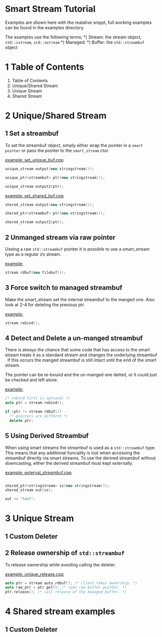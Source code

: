  Smart Stream Tutorial
==========================================================================
Examples are shown here with the realative snippt, full working examples
can be found in the examples directory.

The examples use the following terms;
*) Stream: the stream object, `std::istream`, `std::ostream`
*) Managed:
*) Buffer: the `std::streambuf` object

1 Table of Contents
==========================================================================
1. Table of Contents
2. Unique/Shared Stream
3. Unique Stream
4. Shared Stream

2 Unique/Shared Stream
==========================================================================
1 Set a streambuf
--------------------------------------------------------------------------
To set the streambuf object, simply either wrap the pointer in a `smart
pointer` or pass the pointer to the `smart_stream` ctor.

[example: set_unique_buf.cpp](../example/set_unique_buf.cpp)
```c++
unique_stream output(new stringstream());

unique_ptr<streambuf> ptr(new stringstream());

unique_stream output2(ptr);
```

[example: set_shared_buf.cpp](../example/set_shared_buf.cpp)
```c++
shared_stream output(new stringstream());

shared_ptr<streambuf> ptr(new stringstream());

shared_stream output2(ptr);
```

2 Unmanged stream via raw pointer
--------------------------------------------------------------------------
Useing a raw `std::streambuf` pointer it is possible to use a smart_stream
type as a regular i/o stream.

[example: ](../example/)
```c++
stream.rdbuf(new filebuf());
```

3 Force switch to managed streambuf
--------------------------------------------------------------------------
Make the smart_stream set the internal streambuf to the manged one. Also
look at 2-4 for deleting the previous ptr.

[example: ](../example/)
```c++
stream.rebind();
```

4 Detect and Delete a un-manged streambuf
--------------------------------------------------------------------------
There is always the chance that some code that has access to the smart
stream treats it as a standard stream and changes the underlying streambuf
. If this occurs the manged streambuf is still intact until the end of the
smart stream.

The pointer can be re-bound and the un-manged one delted, or it could just
be checked and left alone.

[example: ](../example/)
```c++
/* rebind first is optional */
auto ptr = stream.rebind();

if (ptr != stream.rdbuf())
  /* pointers are differnt */
  delete ptr;
```

5 Using Derived Streambuf
--------------------------------------------------------------------------
When using smart streams the streambuf is used as a `std::streambuf` type.
This means that any additional funciality is lost when accessing the
streambuf directly via smart streams. To use the derived streambuf without
downcasting, either the derived streambuf must kept externally.

[example: external_streambuf.cpp](../example/external_streambuf.cpp)
```c++

shared_ptr<stringstream> ss(new stringstream());
shared_stream out(ss);

out << "test";

```

3 Unique Stream
==========================================================================
1 Custom Deleter
--------------------------------------------------------------------------

2 Release ownership of `std::streambuf`
--------------------------------------------------------------------------
To release ownership while avoiding calling the deleter.

[example: unique_release.cpp](../example/unique_release.cpp)
```c++
auto ptr = stream.auto_rdbuf(); /* client takes ownership. */
auto raw_ptr = ptr.get(); /* take raw buffer pointer. */
ptr.release(); /* call release of the managed buffer. */
```

4 Shared stream examples
==========================================================================
1 Custom Deleter
--------------------------------------------------------------------------
